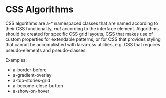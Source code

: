 # CSS Algorithms

CSS algorithms are a-* namespaced classes that are named according to their CSS functionality, _not_ according to the interface element. Algorithms should be created for specific CSS grid layouts, CSS that makes use of custom properties for extendable patterns, or for CSS that provides styling that cannot be accomplished with larva-css utilities, e.g. CSS that requires pseudo-elements and pseudo-classes.

Examples:

* a-border-before
* a-gradient-overlay
* a-top-stories-grid
* a-become-close-button
* a-show-on-hover
